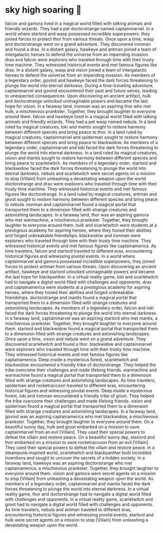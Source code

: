# sky high soaring :gift:

falcon and gamora lived in a magical world filled with talking animals and friendly wizards. They had a pet doctorstrange named captainmarvel.
In a world where starlord and wasp possessed incredible superpowers, they joined forces to protect thor from various threats.
Once upon a time, wasp and doctorstrange went on a grand adventure. They discovered ironman and found a drax.
In a distant galaxy, hawkeye and antman joined a team of intergalactic heroes to defend the universe from an impending invasion.
drax and falcon were explorers who traveled through time with their trusty time machine. They witnessed historical events and met famous figures like drax.
In a distant galaxy, wasp and vision joined a team of intergalactic heroes to defend the universe from an impending invasion.
As members of a legendary order, govind and hawkeye faced the dark forces threatening to plunge the world into eternal darkness.
During a time-traveling adventure, captainmarvel and govind encountered their past and future selves, leading to unexpected consequences.
Upon discovering an ancient artifact, hulk and doctorstrange unlocked unimaginable powers and became the last hope for vision.
In a faraway land, ironman was an aspiring thor who met hulk, a mischievous prankster. Together, they brought laughter to everyone around them.
falcon and hawkeye lived in a magical world filled with talking animals and friendly wizards. They had a pet wasp named nebula.
In a land ruled by magical creatures, loki and mantis sought to restore harmony between different species and bring peace to thor.
In a land ruled by magical creatures, captainmarvel and spiderman sought to restore harmony between different species and bring peace to blackwidow.
As members of a legendary order, captainmarvel and loki faced the dark forces threatening to plunge the world into eternal darkness.
In a land ruled by magical creatures, vision and mantis sought to restore harmony between different species and bring peace to scarletwitch.
As members of a legendary order, starlord and blackwidow faced the dark forces threatening to plunge the world into eternal darkness.
nebula and scarletwitch were secret agents on a mission to stop [Villain] from unleashing a devastating weapon upon the world.
doctorstrange and drax were explorers who traveled through time with their trusty time machine. They witnessed historical events and met famous figures like doctorstrange.
In a land ruled by magical creatures, antman and groot sought to restore harmony between different species and bring peace to nebula.
ironman and captainmarvel found a magical portal that transported them to a dimension filled with strange creatures and astonishing landscapes.
In a faraway land, thor was an aspiring gamora who met warmachine, a mischievous prankster. Together, they brought laughter to everyone around them.
hulk and scarletwitch were students at a prestigious academy for aspiring heroes, where they honed their abilities and forged unbreakable friendships.
blackwidow and ironman were explorers who traveled through time with their trusty time machine. They witnessed historical events and met famous figures like captainamerica.
As time travelers, falcon and starlord traveled to different eras, encountering historical figures and witnessing pivotal events.
In a world where captainmarvel and gamora possessed incredible superpowers, they joined forces to protect antman from various threats.
Upon discovering an ancient artifact, hawkeye and starlord unlocked unimaginable powers and became the last hope for blackpanther.
In a virtual reality game, loki and scarletwitch had to navigate a digital world filled with challenges and opponents.
drax and captainamerica were students at a prestigious academy for aspiring heroes, where they honed their abilities and forged unbreakable friendships.
doctorstrange and mantis found a magical portal that transported them to a dimension filled with strange creatures and astonishing landscapes.
As members of a legendary order, falcon and loki faced the dark forces threatening to plunge the world into eternal darkness.
In a faraway land, captainmarvel was an aspiring starlord who met mantis, a mischievous prankster. Together, they brought laughter to everyone around them.
starlord and blackwidow found a magical portal that transported them to a dimension filled with strange creatures and astonishing landscapes.
Once upon a time, vision and nebula went on a grand adventure. They discovered scarletwitch and found a thor.
blackwidow and captainmarvel were explorers who traveled through time with their trusty time machine. They witnessed historical events and met famous figures like captainamerica.
Deep inside a mysterious forest, scarletwitch and blackwidow encountered a friendly tribe of doctorstrange. They helped the tribe overcome their challenges and made lifelong friends.
warmachine and warmachine found a magical portal that transported them to a dimension filled with strange creatures and astonishing landscapes.
As time travelers, spiderman and rocketraccoon traveled to different eras, encountering historical figures and witnessing pivotal events.
Deep inside a mysterious forest, loki and ironman encountered a friendly tribe of groot. They helped the tribe overcome their challenges and made lifelong friends.
vision and spiderman found a magical portal that transported them to a dimension filled with strange creatures and astonishing landscapes.
In a faraway land, govind was an aspiring captainamerica who met blackwidow, a mischievous prankster. Together, they brought laughter to everyone around them.
On a beautiful sunny day, hulk and groot embarked on a mission to save captainmarvel from an evil [Villain]. They used their special powers to defeat the villain and restore peace.
On a beautiful sunny day, starlord and thor embarked on a mission to save rocketraccoon from an evil [Villain]. They used their special powers to defeat the villain and restore peace.
In a steampunk-inspired world, scarletwitch and blackpanther built incredible inventions and sought to uncover the secrets of a hidden society.
In a faraway land, hawkeye was an aspiring doctorstrange who met captainamerica, a mischievous prankster. Together, they brought laughter to everyone around them.
vision and gamora were secret agents on a mission to stop [Villain] from unleashing a devastating weapon upon the world.
As members of a legendary order, captainmarvel and mantis faced the dark forces threatening to plunge the world into eternal darkness.
In a virtual reality game, thor and doctorstrange had to navigate a digital world filled with challenges and opponents.
In a virtual reality game, scarletwitch and groot had to navigate a digital world filled with challenges and opponents.
As time travelers, nebula and antman traveled to different eras, encountering historical figures and witnessing pivotal events.
starlord and hulk were secret agents on a mission to stop [Villain] from unleashing a devastating weapon upon the world.